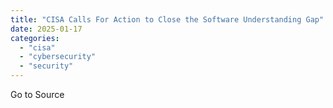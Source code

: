 ```yaml
---
title: "CISA Calls For Action to Close the Software Understanding Gap"
date: 2025-01-17
categories: 
  - "cisa"
  - "cybersecurity"
  - "security"
---
```


Go to Source
